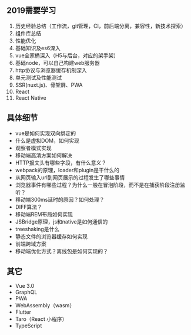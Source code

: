 ## 2019需要学习
1. 历史经验总结（工作流，git管理，CI，前后端分离，兼容性，新技术探索）
2. 组件库总结
3. 性能优化
4. 基础知识及es6深入
5. vue全家桶深入（H5与后台，对应的架手架）
6. 基础node，可以自己构建web服务器
7. http协议与浏览器缓存机制深入
8. 单元测试及性能测试
9. SSR(nuxt.js)、骨架屏、PWA
10. React
11. React Native

## 具体细节
* vue是如何实现双向绑定的
* 什么是虚拟DOM，如何实现
* 观察者模式实现
* 移动端高清方案如何解决
* HTTP报文头有哪些字段，有什么意义？
* webpack的原理，loader和plugin是干什么的
* 从网页输入url到网页展示的过程发生了哪些事情
* 浏览器事件有哪些过程？为什么一般在冒泡阶段，而不是在捕获阶段注册监听？
* 移动端300ms延时的原因？如何处理？
* DIFF算法？
* 移动端REM布局如何实现
* JSBridge原理，js和native是如何通信的
* treeshaking是什么
* 静态文件的浏览器缓存如何实现
* 前端跨域方案
* 移动端优化方式？离线包是如何实现的？

## 其它
* Vue 3.0
* GraphQL
* PWA
* WebAssembly（wasm）
* Flutter
* Taro（React 小程序）
* TypeScript
